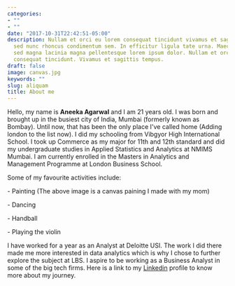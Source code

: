 ```yaml
---
categories:
- ""
- ""
date: "2017-10-31T22:42:51-05:00"
description: Nullam et orci eu lorem consequat tincidunt vivamus et sagittis magna
  sed nunc rhoncus condimentum sem. In efficitur ligula tate urna. Maecenas massa
  sed magna lacinia magna pellentesque lorem ipsum dolor. Nullam et orci eu lorem
  consequat tincidunt. Vivamus et sagittis tempus.
draft: false
image: canvas.jpg
keywords: ""
slug: aliquam
title: About me
---
```


Hello, my name is **Aneeka Agarwal** and I am 21 years old. 
I was born and brought up in the busiest city of India, Mumbai (formerly
known as Bombay). Until now, that has been the only place I've called
home (Adding london to the list now). I did my schooling from Vibgyor
High International School. I took up Commerce as my major for 11th and
12th standard and did my undergraduate studies in Applied Statistics and
Analytics at NMIMS Mumbai. I am currently
enrolled in the Masters in Analytics and Management Programme at London
Business School.

Some of my favourite activities include:

\- Painting (The above image is a canvas paining I made with my mom)

\- Dancing 

\- Handball 

\- Playing the violin 

I have worked for a year as an Analyst at Deloitte USI. The work I did
there made me more interested in data analytics which is why I chose to
further explore the subject at LBS. I aspire to be working as a Business
Analyst in some of the big tech firms. Here is a link to my
[Linkedin](https://www.linkedin.com/in/aneeka-agarwal/) profile to know
more about my journey.
